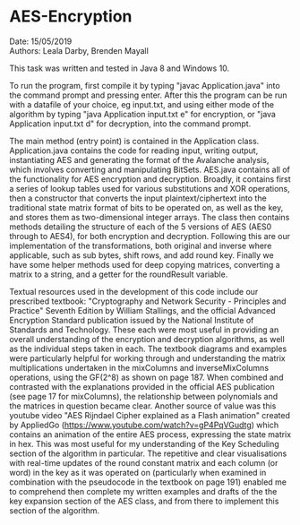 # AES-Encryption
Date: 15/05/2019  
Authors: Leala Darby, Brenden Mayall  

This task was written and tested in Java 8 and Windows 10.

To run the program, first compile it by typing "javac Application.java" into the command prompt and 
pressing enter. After this the program can be run with a datafile of your choice, eg input.txt, and 
using either mode of the algorithm by typing "java Application input.txt e" for encryption, 
or "java Application input.txt d" for decryption, into the command prompt. 

The main method (entry point) is contained in the Application class. Application.java contains the code for reading input, 
writing output, instantiating AES and generating the format of the Avalanche analysis, which involves converting and manipulating BitSets. 
AES.java contains all of the functionality for AES encryption and decryption. Broadly, it contains first a series of lookup tables 
used for various substitutions and XOR operations, then a constructor that converts the input plaintext/ciphertext into the traditional 
state matrix format of bits to be operated on, as well as the key, and stores them as two-dimensional integer arrays. The class then 
contains methods detailing the structure of each of the 5 versions of AES (AES0 through to AES4), for both encryption and decryption. 
Following this are our implementation of the transformations, both original and inverse where applicable, such as sub bytes, shift rows, 
and add round key. Finally we have some helper methods used for deep copying matrices, converting a matrix to a string, and a getter for 
the roundResult variable.  


Textual resources used in the development of this code include our prescribed textbook: "Cryptography and 
Network Security - Principles and Practice" Seventh Edition by William Stallings, and the official 
Advanced Encryption Standard publication issued by the National Institute of Standards and Technology. 
These each were most useful in providing an overall understanding of the encryption and decryption algorithms,
as well as the individual steps taken in each. The textbook diagrams and examples were particularly helpful 
for working through and understanding the matrix multiplications undertaken in the mixColumns and inverseMixColumns 
operations, using the GF(2^8) as shown on page 187. When combined and contrasted with the explanations provided in 
the official AES publication (see page 17 for mixColumns), the relationship between polynomials and the matrices in 
question became clear. Another source of value was this youtube video "AES Rijndael Cipher explained as a Flash animation"
created by AppliedGo (https://www.youtube.com/watch?v=gP4PqVGudtg) which contains an animation of the entire AES process,
expressing the state matrix in hex. This was most useful for my understanding of the Key Scheduling section of the algorithm
in particular. The repetitive and clear visualisations with real-time updates of the round constant matrix and each column 
(or word) in the key as it was operated on (particularly when examined in combination with the pseudocode in the textbook on 
page 191) enabled me to comprehend then complete my written examples and drafts of the the key expansion section of the AES 
class, and from there to implement this section of the algorithm.  
